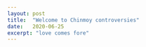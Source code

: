 ```yaml
---
layout: post
title:  "Welcome to Chinmoy controversies"
date:   2020-06-25
excerpt: "love comes fore"
---
```

